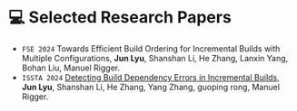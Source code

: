 
# 💻 Selected Research Papers

<!-- My full paper list is shown at [my personal homepage](https://rayeren.github.io). -->
- ``FSE 2024`` Towards Efficient Build Ordering for Incremental Builds with Multiple Configurations, **Jun Lyu**, Shanshan Li, He Zhang, Lanxin Yang, Bohan Liu, Manuel Rigger.
- ``ISSTA 2024`` [Detecting Build Dependency Errors in Incremental Builds](https://github.com/Meiye-lj/Meiye-lj.github.io/blob/main/papers/Detecting_Build_Dependency_Errors_in_Incremental_Builds.pdf), **Jun Lyu**, Shanshan Li, He Zhang, Yang Zhang, guoping rong, Manuel Rigger.
